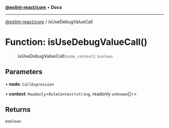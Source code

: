 [**@eslint-react/core**](../README.md) • **Docs**

***

[@eslint-react/core](../README.md) / isUseDebugValueCall

# Function: isUseDebugValueCall()

> **isUseDebugValueCall**(`node`, `context`): `boolean`

## Parameters

• **node**: `CallExpression`

• **context**: `Readonly`\<`RuleContext`\<`string`, readonly `unknown`[]\>\>

## Returns

`boolean`
